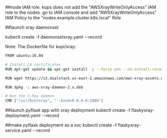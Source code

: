 ##node IAM role.
kops does not add the "AWSXrayWriteOnlyAccess" IAM role to the nodes.
go to IAM console and add "AWSXrayWriteOnlyAccess" IAM Policy to the "nodes.example.cluster.k8s.local" Role

##launch xray daemonset

kubectl create -f daemonsetxray.yaml --record

Note: 
The Dockerfile for kopi/xray:
```bash
FROM ubuntu:16.04

# Install CA certificates
RUN apt-get update && apt-get install -y --force-yes --no-install-recommends apt-transport-https curl ca-certificates wget && apt-get clean && apt-get autoremove && rm -rf /var/lib/apt/lists/*

RUN wget https://s3.dualstack.us-east-2.amazonaws.com/aws-xray-assets.us-east-2/xray-daemon/aws-xray-daemon-2.x.deb

RUN dpkg -i aws-xray-daemon-2.x.deb

# Run the X-Ray daemon
CMD ["/usr/bin/xray", "--bind=0.0.0.0:2000"]
```


##launch pyflask app with xray deployment
kubectl create -f flaskyxray-deployment.yaml --record

##make pyflask deployment as a svc
kubectl create -f flaskyxray-service.yaml --record